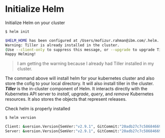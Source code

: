 # Initialize Helm

Initialize Helm on your cluster

```bash
$ helm init

$HELM_HOME has been configured at /Users/mofizur.rahman@ibm.com/.helm.
Warning: Tiller is already installed in the cluster.
(Use --client-only to suppress this message, or --upgrade to upgrade Tiller to the current version.)
Happy Helming!
```

> I am getting the warning because I already had Tiller installed in my cluster.

The command above will install helm for your kubernetes cluster and also store the cofig to your local directory. It will also install tiller in the cluster. _**Tiller**_ is the in-cluster component of Helm. It interacts directly with the Kubernetes API server to _install_, _upgrade_, _query_, and _remove_ Kubernetes resources. It also stores the objects that represent releases.

Check helm is properly installed

```bash
$ helm version

Client: &version.Version{SemVer:"v2.9.1", GitCommit:"20adb27c7c5868466912eebdf6664e7390ebe710", GitTreeState:"clean"}
Server: &version.Version{SemVer:"v2.9.1", GitCommit:"20adb27c7c5868466912eebdf6664e7390ebe710", GitTreeState:"clean"}
```


